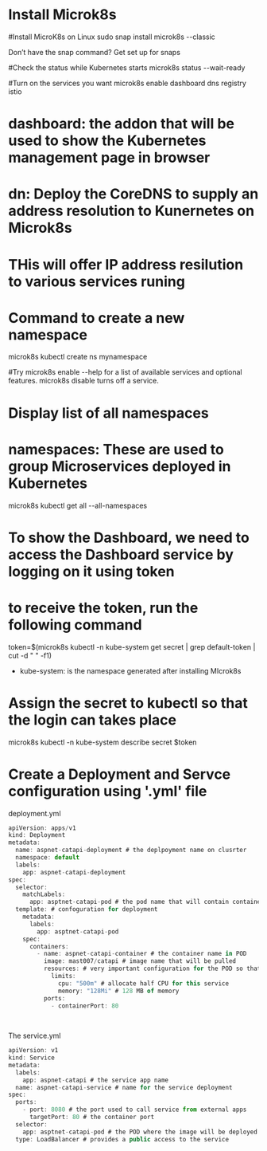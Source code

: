 # Install Microk8s

#Install MicroK8s on Linux
sudo snap install microk8s --classic

Don’t have the snap command? Get set up for snaps

#Check the status while Kubernetes starts
microk8s status --wait-ready

#Turn on the services you want
microk8s enable dashboard dns registry istio

# dashboard: the addon that will be used to show the Kubernetes management page in browser
# dn: Deploy the CoreDNS to supply an address resolution to Kunernetes on Microk8s
# THis will offer IP address resilution to various services runing

# Command to create a new namespace

microk8s kubectl create ns mynamespace

#Try microk8s enable --help for a list of available services and optional features. 
microk8s disable <name> turns off a service.


# Display list of all namespaces
# namespaces: These are used to group Microservices deployed in Kubernetes
microk8s kubectl get all --all-namespaces

# To show the Dashboard, we need to access the Dashboard service by logging on it using token
# to receive the token, run the following command
token=$(microk8s kubectl -n kube-system get secret | grep default-token | cut -d " " -f1)

- kube-system: is the namespace generated after installing MIcrok8s
# Assign the secret to kubectl so that the login can takes place

microk8s kubectl -n kube-system describe secret $token

# Create a Deployment and Servce configuration using '.yml' file
deployment.yml

```javascript
apiVersion: apps/v1
kind: Deployment
metadata:
  name: aspnet-catapi-deployment # the deplpoyment name on clusrter
  namespace: default
  labels:
    app: aspnet-catapi-deployment
spec:
  selector:
    matchLabels:
      app: asptnet-catapi-pod # the pod name that will contain container
  template: # confoguration for deployment
    metadata:
      labels:
        app: asptnet-catapi-pod
    spec:
      containers:
        - name: aspnet-catapi-container # the container name in POD
          image: mast007/catapi # image name that will be pulled
          resources: # very important configuration for the POD so that service will be loaded and executed
            limits:
              cpu: "500m" # allocate half CPU for this service
              memory: "128Mi" # 128 MB of memory
          ports:
            - containerPort: 80            
                  
      
```

The service.yml

```javascript
apiVersion: v1
kind: Service
metadata:
  labels:
    app: aspnet-catapi # the service app name
  name: aspnet-catapi-service # name for the service deployment
spec:
  ports:
    - port: 8080 # the port used to call service from external apps
      targetPort: 80 # the container port
  selector:
    app: asptnet-catapi-pod # the POD where the image will be deployed in container
  type: LoadBalancer # provides a public access to the service        
```